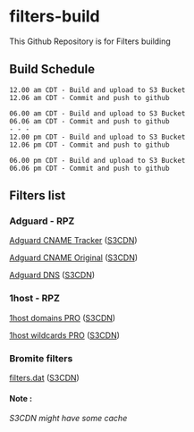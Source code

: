 # filters-build
This Github Repository is for Filters building
## Build Schedule
```
12.00 am CDT - Build and upload to S3 Bucket
12.06 am CDT - Commit and push to github

06.00 am CDT - Build and upload to S3 Bucket
06.06 am CDT - Commit and push to github
- - -
12.00 pm CDT - Build and upload to S3 Bucket
12.06 pm CDT - Commit and push to github

06.00 pm CDT - Build and upload to S3 Bucket
06.06 pm CDT - Commit and push to github
```
## Filters list
### Adguard - RPZ

[Adguard CNAME Tracker](https://filters.kylz.nl/adguard/cname-tracker.rpz) ([S3CDN](https://noblt.sos-ch-dk-2.exoscale-cdn.com/adguard/cname-tracker.rpz))

[Adguard CNAME Original](https://filters.kylz.nl/adguard/cname-original.rpz) ([S3CDN](https://noblt.sos-ch-dk-2.exoscale-cdn.com/adguard/cname-original.rpz))

[Adguard DNS](https://filters.kylz./adguard/dns.rpz)  ([S3CDN](https://noblt.sos-ch-dk-2.exoscale-cdn.com/adguard/dns.rpz))

### 1host - RPZ

[1host domains PRO](https://filters.kylz.nl/1host/domains-pro.rpz) ([S3CDN](https://noblt.sos-ch-dk-2.exoscale-cdn.com/1host/domains-pro.rpz))

[1host wildcards PRO](https://filters.kylz.nl/1host/wildcards-pro.rpz) ([S3CDN](https://noblt.sos-ch-dk-2.exoscale-cdn.com/1host/wildcards-pro.rpz))

### Bromite filters

[filters.dat](https://filters.kylz.nl/bromite-filters/filters.dat) ([S3CDN](https://noblt.sos-ch-dk-2.exoscale-cdn.com/bromite-filters/filters.dat))

#### Note :
_S3CDN might have some cache_
